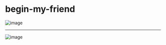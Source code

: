 # begin-my-friend
![image](https://github.com/chanho0908/begin-my-friend/assets/84930748/fa2f8c66-1532-473a-8a76-bc9adf0ab03a)
<hr>

![image](https://github.com/chanho0908/begin-my-friend/assets/84930748/2f4d20ae-57cc-4f14-a6de-8a619db38780)


